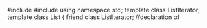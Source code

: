 #include<iostream>
#include<string>
using namespace std;
template <class T>
class ListIterator;
template<class T>
class List
{
	friend class ListIterator<T>; //declaration of <Template>class iterator 

public:
	List(int size);
	~List(){ delete [] listArray; }

	bool isFull() { return mSize == MaxSize; }
	bool isEmpty() { return mSize == 0; }
	int length() { return mSize; }
	void insert(const T value);
	bool remove(const T value);
	void setData(int index, T value);
	T getData(int index);
	int search(T key);
	List(const List & other);//copy constructor
	const List& operator=(const List & rhs);  //assignment operator

private:
	bool removeAt(int index);
	int MaxSize;
	int mSize;
	T *listArray;

};
template<class T>
List<T>::List(int size)
{
	if (size < 1)  throw  "ILLEGAL_SIZE";
	else{ MaxSize = size;
	listArray = new T[MaxSize];
	if (listArray == NULL) throw "OUT_OF_MEMORY";

	mSize = 0;
	}
}

template<class T>
void List<T>::insert(const T value)
{
	if (isFull()) throw "OUT_OF_SPACE";
		listArray[mSize] = value;
		mSize++;
}

template<class T>
bool List<T>::remove(const T value)
{
	int index = search(value);
	if (index == -1) return false;
	else return removeAt(index);
}

template<class T>
bool List<T>::removeAt(int index)
{
	if (index < 0 || index >= mSize)
		throw "ILLEGAL_INDEX";
	else
	{
		listArray[index] = listArray[mSize - 1];
		mSize--;
		return true;
	}

}
template<class T>
T List<T>::getData(int index)
{
	if (index < 0 || index >= mSize) throw "ILLEGAL_INDEX";
	else	return listArray[index];
}

template<class T>
void List<T>::setData(int index, T value)
{
	if (index < 0 || index >= mSize) throw "ILLEGAL_INDEX";
	else	 listArray[index]=value;
}

template<class T>
int List<T>::search(T key)
{
	for (int i = 0; i < mSize;i++)
	if (listArray[i] == key) return i;

	return mSize;
}

template<class T>
List<T>::List(const List &other)
{ 
	other=&list;

}


template <class T>
class ListIterator {
private:
List<T> &list;
int current;
ListIterator & operator =(const ListIterator & rhs);
// disallow assignment
public:

ListIterator( List<T> &l): list(l) {current=0; }
ListIterator(const ListIterator<T> &li): list(li.list), current(li.current) { } // copy constructor

// overloaded assignment operator

void begin(){current = 0;}

void end() {current = list.mSize;}

bool isStart() {return current == 0;}

bool isDone() {return (current==list.mSize); }

void next() {

if (!isDone()) current++;

else throw "ILLEGAL_REFERNCE";

}


bool find(const T key) {

current = list.search(key);

if (!isDone()) return true; else return false;
}

T getData(){return list.listArray[current];}  // get data of the current element
void setData(const T value); // change value of the current element
};
template<class T>
void ListIterator<T>::setData(const T value){list.insert(value); current++;}



int main()
{
	try{
	List<int> intList(10);

    ListIterator<int> myIterator(intList); // create iterator and
    //attach list to it
    int temp = 0;
	int x=0;
    for(int i=0;i<10;i++)
	{cout<<"Enter Data "<<i+1<<"#";
	  cin>>x;
	myIterator.setData(x);
	}
	
	myIterator.begin();
    while(!myIterator.isDone()) {         // temp now has sum of all elements

    temp = temp + myIterator.getData();
    myIterator.next();
	}
cout<<endl;


	cout<<"Sum="<<temp<<endl;

	}
	catch (char e[]){ cout << e << endl; }
	catch (...){  }
system("pause");
	return 0;
}
